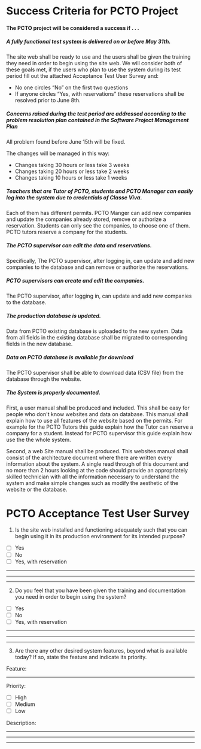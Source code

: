 # Success Criteria for PCTO Project

#### The PCTO project will be considered a success if . . .

##### A fully functional test system is delivered on or before May 31th.
The site web shall be ready to use and the users shall be given the training they need in order to begin using the site web.
We will consider both of these goals met, if the users who plan to use the system during its test period fill out the attached Acceptance Test User Survey and:
*	No one circles “No” on the first two questions
*	If anyone circles “Yes, with reservations”  these reservations shall be resolved prior to June 8th.

##### Concerns raised during the test period are addressed according to the problem resolution plan contained in the Software Project Management Plan
All problem found before June 15th will be fixed.

The changes will be managed in this way:
+ Changes taking 30 hours or less take 3 weeks
+ Changes taking 20 hours or less take 2 weeks
+ Changes taking 10 hours or less take 1 weeks


##### Teachers that are Tutor of PCTO, students and PCTO Manager can easily log into the system due to credentials of Classe Viva.
Each of them has different permits.
PCTO Manger can add new companies and update the companies already stored, remove or authorize a reservation. Students can only see the companies, to choose one of them. PCTO tutors reserve a company for the students.

##### The PCTO supervisor can edit the data and reservations.
Specifically, The PCTO supervisor, after logging in, can update and add new companies to the database and can remove or authorize the reservations.

##### PCTO supervisors can create and edit the companies.
The PCTO supervisor, after logging in, can update and add new companies to the database.

##### The production database is updated.
Data from PCTO existing database is uploaded to the new system. Data from all fields in the existing database shall be migrated to corresponding fields in the new database.

##### Data on PCTO database is available for download
The PCTO supervisor shall be able to download data (CSV file) from the database through the website.


##### The System is properly documented.
First, a user manual shall be produced and included. This shall be easy for people who don't know websites and data on database.
This manual shall explain how to use all features of the website based on the permits. For example for the PCTO Tutors this guide explain how the Tutor can reserve a company for a student.
Instead for PCTO supervisor this guide explain how use the the whole system.

Second, a web Site manual shall be produced. This websites manual shall consist of the architecture document where there are written every information about the system.
A single read through of this document and no more than 2 hours looking at the code should provide an appropriately skilled technician with all the information necessary to understand the system and make simple changes such as modify the aesthetic of the website or the database.


# PCTO Acceptance Test User Survey


1) Is the site web installed and functioning adequately such that you can begin using it in its production environment for its intended purpose?

+ [ ] Yes
+ [ ] No
+ [ ] Yes, with reservation
___
___
___


2) Do you feel that you have been given the training and documentation you need in order to begin using the system?
+ [ ] Yes
+ [ ] No
+ [ ] Yes, with reservation
___
___
___

3) Are there any other desired system features, beyond what is available today? If so, state the feature and indicate its priority.

Feature:
___
Priority:
+ [ ] High
+ [ ] Medium
+ [ ] Low

Description:
___
___
___
